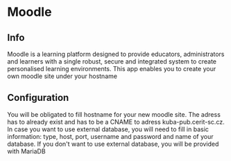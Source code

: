 # Moodle

## Info
Moodle is a learning platform designed to provide educators, administrators and learners with a single robust, 
secure and integrated system to create personalised learning environments. This app enables you to create your own
moodle site under your hostname

## Configuration
You will be obligated to fill hostname for your new moodle site. The adress has to already exist and 
has to be a CNAME to adress kuba-pub.cerit-sc.cz. In case you want to use external database, 
you will need to fill in basic information: type, host, port, username and password and name of your database.
If you don't want to use external database, you will be provided  with MariaDB
